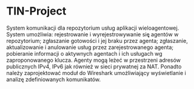 TIN-Project
===========
System komunikacji dla repozytorium usług aplikacji wieloagentowej.
System umożliwia: rejestrowanie i wyrejestrowywanie się̨ agentów w repozytorium; zgłaszanie gotowości i jej braku przez agenta; zgłaszanie, aktualizowanie i anulowanie usług przez zarejestrowanego agenta; pobieranie informacji o aktywnych agentach i ich usługach wg zaproponowanego klucza. Agenty mogą leżeć w przestrzeni adresów publicznych IPv4, IPv6 jak również w sieci prywatnej za NAT. Ponadto należy zaprojektować moduł do Wireshark umożliwiający wyświetlanie i analizę zdefiniowanych komunikatów.
